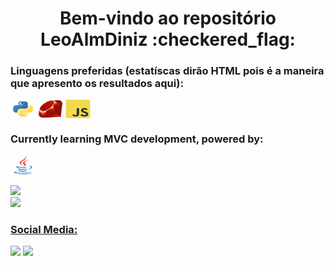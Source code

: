 <h1 align="center">Bem-vindo ao repositório LeoAlmDiniz :checkered_flag:</h1>

<div>
  <!-- <img src="https://github.com/Alexandrehideki13/Alexandrehideki13/blob/main/octocat.png" alt="Meu OctoCat" align="right" height="415"  width: "415px"/> -->
  <div style="display: inline_block">
    <h3>Linguagens preferidas (estatíscas dirão HTML pois é a maneira que apresento os resultados aqui):</h3>
    <img align="center" alt="Leo-Python" height="30" width="40" src="https://github.com/devicons/devicon/blob/master/icons/python/python-original.svg">
    <img align="center" alt="Leo-Java" height="30" width="40" src="https://github.com/devicons/devicon/blob/master/icons/ruby/ruby-original.svg">
    <img align="center" alt="Leo-Js" height="30" width="40" src="https://raw.githubusercontent.com/devicons/devicon/master/icons/javascript/javascript-original.svg">
  </div>
  <div style="display: inline_block">
    <h3>Currently learning MVC development, powered by:</h3>
    <img align="center" alt="Leo-Java" height="30" width="40" src="https://github.com/devicons/devicon/blob/master/icons/java/java-original.svg">
  </div>
  <br>
  <div>
    <div style:"display: flex; flex-direction: column">
      <a href="https://github.com/LeoAlmDiniz">
      <div><img height="160em" src="https://github-readme-stats.vercel.app/api?username=LeoAlmDiniz&show_icons=true&theme=midnight&include_all_commits=true&count_private=true"/></div>
      <div><img height="160em" src="https://github-readme-stats.vercel.app/api/top-langs/?username=LeoAlmDiniz&layout=compact&langs_count=8&theme=midnight"/></div>
    </div>
  </div>
  <div>
    <h3>Social Media:</h3>
    <a href = "mailto: leonardo.diniz49@gmail.com@gmail.com"><img src="https://img.shields.io/badge/-Gmail-%23EA4335?style=for-the-badge&logo=gmail&logoColor=white" target="_blank" margin-right="10px"></a>
    <a href="https://www.linkedin.com/in/leonardo-diniz-52479186//" target="_blank"><img src="https://img.shields.io/badge/-LinkedIn-%230077B5?style=for-the-badge&logo=linkedin&logoColor=white" target="_blank"></a>
  </div>
</div>
